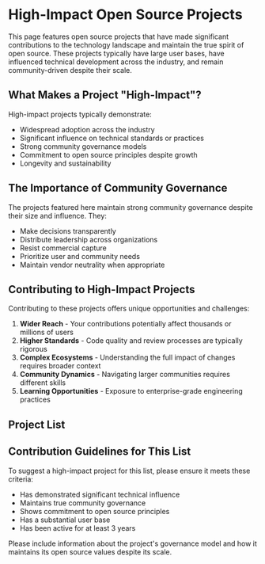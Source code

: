 # High-Impact Open Source Projects

This page features open source projects that have made significant contributions to the technology landscape and maintain the true spirit of open source. These projects typically have large user bases, have influenced technical development across the industry, and remain community-driven despite their scale.

## What Makes a Project "High-Impact"?

High-impact projects typically demonstrate:
- Widespread adoption across the industry
- Significant influence on technical standards or practices
- Strong community governance models
- Commitment to open source principles despite growth
- Longevity and sustainability

## The Importance of Community Governance

The projects featured here maintain strong community governance despite their size and influence. They:
- Make decisions transparently
- Distribute leadership across organizations
- Resist commercial capture
- Prioritize user and community needs
- Maintain vendor neutrality when appropriate

## Contributing to High-Impact Projects

Contributing to these projects offers unique opportunities and challenges:
1. **Wider Reach** - Your contributions potentially affect thousands or millions of users
2. **Higher Standards** - Code quality and review processes are typically rigorous
3. **Complex Ecosystems** - Understanding the full impact of changes requires broader context
4. **Community Dynamics** - Navigating larger communities requires different skills
5. **Learning Opportunities** - Exposure to enterprise-grade engineering practices

## Project List

<!-- Projects will be added here by the community -->

## Contribution Guidelines for This List

To suggest a high-impact project for this list, please ensure it meets these criteria:

- Has demonstrated significant technical influence
- Maintains true community governance
- Shows commitment to open source principles
- Has a substantial user base
- Has been active for at least 3 years

Please include information about the project's governance model and how it maintains its open source values despite its scale.